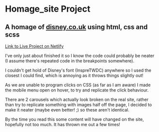 # Homage_site Project

## A homage of [disney.co.uk](https://www.disney.co.uk/) using html, css and scss

[Link to Live Project on Netlify](https://lucky-liger-cbcd74.netlify.app/)

I've only just about finished it so I know the code could probably be neater (I assume there's repeated code in the breakpoints somewhere).

I couldn't get hold of Disney's font (InspreTWDC) anywhere so I used the closest I could find, which is annoying as it throws things slightly out!

As we are unable to program clicks on CSS (as far as I am aware) I made the mobile menu open on hover, to try and replicate the click behaviour.

There are 2 carousels which actually look broken on the real site, rather than try to replicate something with images half off the page, I decided to make it neater (maybe even better! ;) so these aren't identical.

By the time you read this some content will have changed on the site, hopefully not too much. It has thrown me out a few times!
